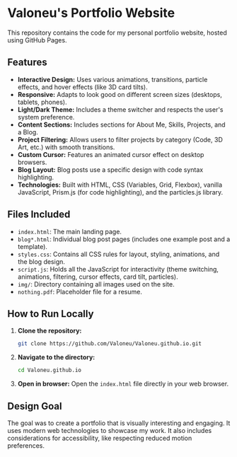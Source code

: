 # Valoneu's Portfolio Website

This repository contains the code for my personal portfolio website, hosted using GitHub Pages.

## Features

*   **Interactive Design:** Uses various animations, transitions, particle effects, and hover effects (like 3D card tilts).
*   **Responsive:** Adapts to look good on different screen sizes (desktops, tablets, phones).
*   **Light/Dark Theme:** Includes a theme switcher and respects the user's system preference.
*   **Content Sections:** Includes sections for About Me, Skills, Projects, and a Blog.
*   **Project Filtering:** Allows users to filter projects by category (Code, 3D Art, etc.) with smooth transitions.
*   **Custom Cursor:** Features an animated cursor effect on desktop browsers.
*   **Blog Layout:** Blog posts use a specific design with code syntax highlighting.
*   **Technologies:** Built with HTML, CSS (Variables, Grid, Flexbox), vanilla JavaScript, Prism.js (for code highlighting), and the particles.js library.

## Files Included

*   `index.html`: The main landing page.
*   `blog*.html`: Individual blog post pages (includes one example post and a template).
*   `styles.css`: Contains all CSS rules for layout, styling, animations, and the blog design.
*   `script.js`: Holds all the JavaScript for interactivity (theme switching, animations, filtering, cursor effects, card tilt, particles).
*   `img/`: Directory containing all images used on the site.
*   `nothing.pdf`: Placeholder file for a resume.

## How to Run Locally

1.  **Clone the repository:**
    ```bash
    git clone https://github.com/Valoneu/Valoneu.github.io.git
    ```
2.  **Navigate to the directory:**
    ```bash
    cd Valoneu.github.io
    ```
3.  **Open in browser:** Open the `index.html` file directly in your web browser.

## Design Goal

The goal was to create a portfolio that is visually interesting and engaging. It uses modern web technologies to showcase my work. It also includes considerations for accessibility, like respecting reduced motion preferences.